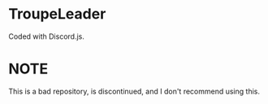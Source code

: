 # TroupeLeader
Coded with Discord.js.

# NOTE
This is a bad repository, is discontinued, and I don't recommend using this.
